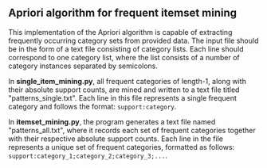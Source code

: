 ## Apriori algorithm for frequent itemset mining

This implementation of the Apriori algorithm is capable of extracting frequently occurring category sets from provided data. The input file should be in the form of a text file consisting of category lists. Each line should correspond to one category list, where the list consists of a number of category instances separated by semicolons.

In **single_item_mining.py**, all frequent categories of length-1, along with their absolute support counts, are mined and written to a text file titled "patterns_single.txt". Each line in this file represents a single frequent category and follows the format: `support:category`.

In **itemset_mining.py**, the program generates a text file named "patterns_all.txt", where it records each set of frequent categories together with their respective absolute support counts. Each line in the file represents a unique set of frequent categories, formatted as follows: `support:category_1;category_2;category_3;...`.
